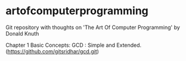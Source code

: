 # artofcomputerprogramming
Git repository with thoughts on 'The Art Of Computer Programming' by Donald Knuth

Chapter 1 Basic Concepts:
  GCD : Simple and Extended. (https://github.com/gitsridhar/gcd.git)
